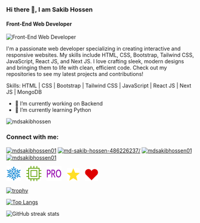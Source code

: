 ### Hi there 👋, I am Sakib Hossen
#### Front-End Web Developer
![Front-End Web Developer](https://media.licdn.com/dms/image/D5616AQE1YVCEn4MEBA/profile-displaybackgroundimage-shrink_350_1400/0/1719680558417?e=1725494400&v=beta&t=DyVJegZ9TEEwy1jXRcIkDA9P5I55UrFbwjNjIaedVlU)

I'm a passionate web developer specializing in creating interactive and responsive websites. My skills include HTML, CSS, Bootstrap, Tailwind CSS, JavaScript, React JS, and Next JS. I love crafting sleek, modern designs and bringing them to life with clean, efficient code. Check out my repositories to see my latest projects and contributions!

Skills:
HTML | CSS | Bootstrap | Tailwind CSS | JavaScript | React JS | Next JS | MongoDB

- 🔭 I’m currently working on Backend 
- 🌱 I’m currently learning Python 

<p align="left"> <img src="https://komarev.com/ghpvc/?username=mdsakibhossen&label=Profile%20views&color=0e75b6&style=flat" alt="mdsakibhossen" /> </p>

<h3 align="left">Connect with me:</h3>
<p align="left">
<a href="https://twitter.com/mdsakibhossen01" target="blank"><img align="center" src="https://raw.githubusercontent.com/rahuldkjain/github-profile-readme-generator/master/src/images/icons/Social/twitter.svg" alt="mdsakibhossen01" height="30" width="40" /></a>
<a href="https://linkedin.com/in/md-sakib-hossen-486226237/" target="blank"><img align="center" src="https://raw.githubusercontent.com/rahuldkjain/github-profile-readme-generator/master/src/images/icons/Social/linked-in-alt.svg" alt="md-sakib-hossen-486226237/" height="30" width="40" /></a>
<a href="https://fb.com/mdsakibhossen01" target="blank"><img align="center" src="https://raw.githubusercontent.com/rahuldkjain/github-profile-readme-generator/master/src/images/icons/Social/facebook.svg" alt="mdsakibhossen01" height="30" width="40" /></a>
<a href="https://instagram.com/mdsakibhossen01" target="blank"><img align="center" src="https://raw.githubusercontent.com/rahuldkjain/github-profile-readme-generator/master/src/images/icons/Social/instagram.svg" alt="mdsakibhossen01" height="30" width="40" /></a>
</p>


<a href='https://archiveprogram.github.com/'><img src='https://raw.githubusercontent.com/acervenky/animated-github-badges/master/assets/acbadge.gif' width='40' height='40'></a> <a href='https://docs.github.com/en/developers'><img src='https://raw.githubusercontent.com/acervenky/animated-github-badges/master/assets/devbadge.gif' width='40' height='40'></a> <a href='https://github.com/pricing'><img src='https://raw.githubusercontent.com/acervenky/animated-github-badges/master/assets/pro.gif' width='40' height='40'></a> <a href='https://stars.github.com/'><img src='https://raw.githubusercontent.com/acervenky/animated-github-badges/master/assets/starbadge.gif' width='35' height='35'></a> <a href='https://docs.github.com/en/github/supporting-the-open-source-community-with-github-sponsors'><img src='https://raw.githubusercontent.com/acervenky/animated-github-badges/master/assets/sponsorbadge.gif' width='35' height='35'></a> 



[![trophy](https://github-profile-trophy.vercel.app/?username=mdsakibhossen&theme=radical)](https://github.com/ryo-ma/github-profile-trophy&theme=radical)



[![Top Langs](https://github-readme-stats.vercel.app/api/top-langs/?username=mdsakibhossen&theme=radical)](https://github.com/anuraghazra/github-readme-stats&theme=radical)



![GitHub streak stats](https://streak-stats.demolab.com/?user=mdsakibhossen&theme=radical)  


